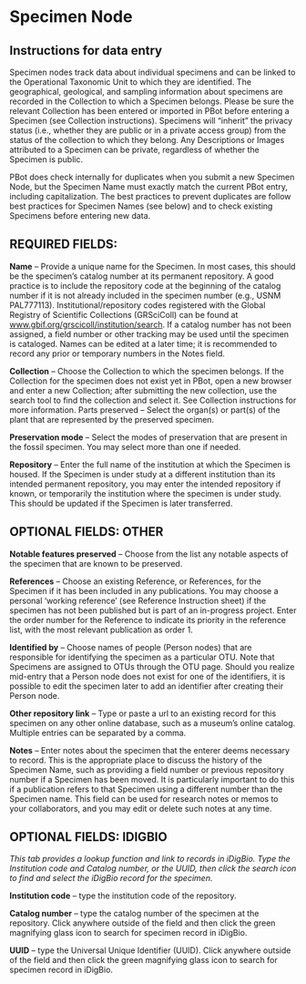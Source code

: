 # Specimen Node
## Instructions for data entry
Specimen nodes track data about individual specimens and can be linked to the Operational Taxonomic Unit to which they are identified. The geographical, geological, and sampling information about specimens are recorded in the Collection to which a Specimen belongs. Please be sure the relevant Collection has been entered or imported in PBot before entering a Specimen (see Collection instructions). Specimens will “inherit” the privacy status (i.e., whether they are public or in a private access group) from the status of the collection to which they belong. Any Descriptions or Images attributed to a Specimen can be private, regardless of whether the Specimen is public.  

PBot does check internally for duplicates when you submit a new Specimen Node, but the Specimen Name must exactly match the current PBot entry, including capitalization. The best practices to prevent duplicates are follow best practices for Specimen Names (see below) and to check existing Specimens before entering new data.

## REQUIRED FIELDS: 
**Name** – Provide a unique name for the Specimen. In most cases, this should be the specimen’s catalog number at its permanent repository. A good practice is to include the repository code at the beginning of the catalog number if it is not already included in the specimen number (e.g., USNM PAL777113). Institutional/repository codes registered with the Global Registry of Scientific Collections (GRSciColl) can be found at www.gbif.org/grscicoll/institution/search. If a catalog number has not been assigned, a field number or other tracking may be used until the specimen is cataloged. Names can be edited at a later time; it is recommended to record any prior or temporary numbers in the Notes field. 

**Collection** – Choose the Collection to which the specimen belongs. If the Collection for the specimen does not exist yet in PBot, open a new browser and enter a new Collection; after submitting the new collection, use the search tool to find the collection and select it. See Collection instructions for more information. 
Parts preserved – Select the organ(s) or part(s) of the plant that are represented by the preserved specimen. 

**Preservation mode** – Select the modes of preservation that are present in the fossil specimen. You may select more than one if needed. 	

**Repository** – Enter the full name of the institution at which the Specimen is housed. If the Specimen is under study at a different institution than its intended permanent repository, you may enter the intended repository if known, or temporarily the institution where the specimen is under study. This should be updated if the Specimen is later transferred.

## OPTIONAL FIELDS: OTHER
**Notable features preserved** – Choose from the list any notable aspects of the specimen that are known to be preserved.

**References** – Choose an existing Reference, or References, for the Specimen if it has been included in any publications. You may choose a personal ‘working reference’ (see Reference Instruction sheet) if the specimen has not been published but is part of an in-progress project. Enter the order number for the Reference to indicate its priority in the reference list, with the most relevant publication as order 1. 
	
**Identified by** – Choose names of people (Person nodes) that are responsible for identifying the specimen as a particular OTU. Note that Specimens are assigned to OTUs through the OTU page. Should you realize mid-entry that a Person node does not exist for one of the identifiers, it is possible to edit the specimen later to add an identifier after creating their Person node.

**Other repository link** – Type or paste a url to an existing record for this specimen on any other online database, such as a museum’s online catalog. Multiple entries can be separated by a comma.

**Notes** – Enter notes about the specimen that the enterer deems necessary to record. This is the appropriate place to discuss the history of the Specimen Name, such as providing a field number or previous repository number if a Specimen has been moved. It is particularly important to do this if a publication refers to that Specimen using a different number than the Specimen name. This field can be used for research notes or memos to your collaborators, and you may edit or delete such notes at any time. 

## OPTIONAL FIELDS: IDIGBIO
*This tab provides a lookup function and link to records in iDigBio. Type the Institution code and Catalog number, or the UUID, then click the search icon to find and select the iDigBio record for the specimen.*

**Institution code** – type the institution code of the repository.

**Catalog number** – type the catalog number of the specimen at the repository. Click anywhere outside of the field and then click the green magnifying glass icon to search for specimen record in iDigBio. 

**UUID** – type the Universal Unique Identifier (UUID). Click anywhere outside of the field and then click the green magnifying glass icon to search for specimen record in iDigBio.
